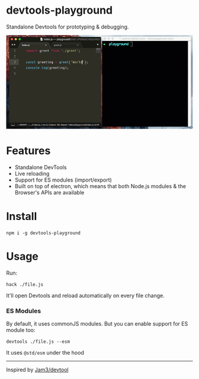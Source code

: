# devtools-playground
Standalone Devtools for prototyping & debugging.

<img src="./demo.gif" />

# Features
- Standalone DevTools
- Live reloading
- Support for ES modules (import/export)
- Built on top of electron, which means that both Node.js modules & the Browser's APIs are available

# Install
```
npm i -g devtools-playground
```

# Usage

Run: 
```
hack ./file.js
```
It'll open Devtools and reload automatically on every file change.

### ES Modules
By default, it uses commonJS modules.
But you can enable support for ES module too:

```
devtools ./file.js --esm
```

It uses `@std/esm` under the hood

---

Inspired by [Jam3/devtool](https://github.com/Jam3/devtool)
